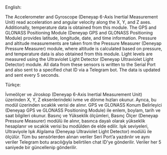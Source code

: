 English:

The Accelerometer and Gyroscope (Deneyap 6-Axis Inertial Measurement Unit) read acceleration and angular velocity along the X, Y, and Z axes. Additionally, temperature data is obtained from this module. The GPS and GLONASS Positioning Module (Deneyap GPS and GLONASS Positioning Module) provides latitude, longitude, date, and time information. Pressure and altitude measurements are taken from the Pressure Measurer (Deneyap Pressure Measurer) module, where altitude is calculated based on pressure, and temperature data is also obtained from this module. Light levels are measured using the Ultraviolet Light Detector (Deneyap Ultraviolet Light Detector) module. All data from these sensors is written to the Serial Port and also sent to a specified chat ID via a Telegram bot. The data is updated and sent every 5 seconds.

Türkçe:

İvmeölçer ve Jiroskop (Deneyap 6-Axis Inertial Measurement Unit) üzerinden X, Y, Z eksenlerindeki ivme ve dönme hızları okunur. Ayrıca, bu modül üzerinden sıcaklık verisi de alınır. GPS ve GLONASS Konum Belirleyici (Deneyap GPS ve GLONASS Positioning Module) ile enlem, boylam, tarih ve saat bilgileri okunur. Basınç ve Yükseklik ölçümleri, Basınç Ölçer (Deneyap Pressure Measurer) modülü ile alınır, basınca dayalı olarak yükseklik hesaplanır ve sıcaklık verisi bu modülden de elde edilir. Işık seviyeleri, Ultraviyole Işık Algılama (Deneyap Ultraviolet Light Detector) modülü ile ölçülür. Tüm bu sensörlerden alınan veriler Seri Port’a yazdırılır ve aynı veriler Telegram botu aracılığıyla belirtilen chat ID'ye gönderilir. Veriler her 5 saniyede bir güncellenip gönderilir.
